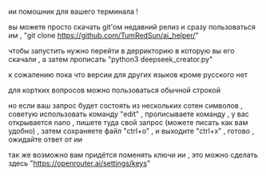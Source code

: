 ии помошник для вашего терминала !

вы можете просто скачать git'ом недавний релиз и сразу пользоваться им , "git clone https://github.com/TumRedSun/ai_helper/"

чтобы запустить нужно перейти в деррикторию в которую вы его скачали , а затем прописать "python3 deepseek_creator.py"

к сожалению пока что версии для других языков кроме русского нет 

для кортких вопросов можно пользоваться обычной строкой 

но если ваш запрос будет состоять из нескольких сотен символов , советую использовать команду "edit" , прописываете команду , у вас открывается nano , пишете туда свой запрос (можете писать как вам удобно) , затем сохраняете файл "ctrl+o" , и выходите "ctrl+x" , готово , ожидайте ответ от ии

так же возможно вам придётся поменять ключи ии , это можно сделать здесь "https://openrouter.ai/settings/keys"
